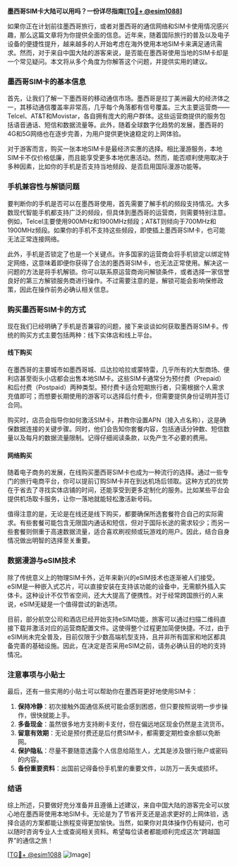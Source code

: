 **墨西哥SIM卡大陆可以用吗？一份详尽指南[[TG💪+ @esim1088](https://t.me/s/esim1088)]**

如果你正在计划前往墨西哥旅行，或者对墨西哥的通信网络和SIM卡使用情况感兴趣，那么这篇文章将为你提供全面的信息。近年来，随着国际旅行的普及以及电子设备的便捷性提升，越来越多的人开始考虑在海外使用本地SIM卡来满足通讯需求。然而，对于来自中国大陆的游客来说，是否能在墨西哥使用当地的SIM卡却是一个常见疑问。本文将从多个角度为你解答这个问题，并提供实用的建议。

### 墨西哥SIM卡的基本信息

首先，让我们了解一下墨西哥的移动通信市场。墨西哥是拉丁美洲最大的经济体之一，其移动通信覆盖率非常高，几乎每个角落都有信号覆盖。三大主要运营商——Telcel、AT&T和Movistar，各自拥有庞大的用户群体。这些运营商提供的服务包括语音通话、短信和数据流量等。此外，随着全球数字化趋势的发展，墨西哥的4G和5G网络也在逐步完善，为用户提供更快速稳定的上网体验。

对于游客而言，购买一张本地SIM卡是最经济实惠的选择。相比漫游服务，本地SIM卡不仅价格低廉，而且能享受更多本地优惠活动。然而，能否顺利使用取决于多种因素，比如你的手机是否支持当地频段、是否启用国际漫游功能等。

### 手机兼容性与解锁问题

要判断你的手机是否可以在墨西哥使用，首先需要了解手机的频段支持情况。大多数现代智能手机都支持广泛的频段，但具体到墨西哥的运营商，则需要特别注意。例如，Telcel主要使用900MHz和1900MHz频段；AT&T则倾向于700MHz和1900MHz频段。如果你的手机不支持这些频段，即使插上墨西哥SIM卡，也可能无法正常连接网络。

此外，手机是否锁定了也是一个关键点。许多国家的运营商会将手机锁定以绑定特定网络，这意味着即便你获得了合法的墨西哥SIM卡，也无法正常使用。解决这一问题的方法是将手机解锁。你可以联系原运营商询问解锁条件，或者选择一家信誉良好的第三方解锁服务商进行操作。不过需要注意的是，解锁可能会影响保修政策，因此在操作前务必确认相关信息。

### 购买墨西哥SIM卡的方式

现在我们已经明确了手机是否兼容的问题，接下来谈谈如何获取墨西哥SIM卡。传统的购买方式主要包括两种：线下实体店和线上平台。

#### 线下购买

在墨西哥的主要城市如墨西哥城、瓜达拉哈拉或蒙特雷，几乎所有的大型商场、便利店甚至街头小店都会出售本地SIM卡。这些SIM卡通常分为预付费（Prepaid）和后付费（Postpaid）两种类型。预付费卡适合短期旅行者，只需根据个人需求充值即可；而想要长期使用的游客可以选择后付费卡，但需要提供身份证明并签订合同。

购买时，店员会指导你如何激活SIM卡，并教你设置APN（接入点名称），这是确保数据连接的关键步骤。同时，他们会告知你套餐内容，包括通话分钟数、短信数量以及每月的数据流量限制。记得仔细阅读条款，以免产生不必要的费用。

#### 网络购买

随着电子商务的发展，在线购买墨西哥SIM卡也成为一种流行的选择。通过一些专门的旅行电商平台，你可以提前订购SIM卡并在到达机场后领取。这种方式的优势在于省去了寻找实体店铺的时间，还能享受到更多定制化的服务。比如某些平台会提供机场取卡服务，让你一落地就能轻松激活新号码。

值得注意的是，无论是在线还是线下购买，都要确保所选套餐符合自己的实际需求。有些套餐可能包含无限国内通话和短信，但对于国际长途的需求较少；而另一些套餐则侧重于高速数据流量，适合喜欢刷视频或玩游戏的用户。因此，结合自身情况做出明智的选择至关重要。

### 数据漫游与eSIM技术

除了传统意义上的物理SIM卡外，近年来新兴的eSIM技术也逐渐被人们接受。eSIM是一种嵌入式芯片，可以直接安装在支持该功能的设备中，无需额外插入实体卡。这种设计不仅节省空间，还大大提高了便携性。对于经常跨国旅行的人来说，eSIM无疑是一个值得尝试的新选项。

目前，部分航空公司和酒店已经开始支持eSIM功能，旅客可以通过扫描二维码直接下载并激活对应的运营商配置文件。这使得整个过程更加简便快捷。不过，由于eSIM尚未完全普及，目前仅限于少数高端机型支持，且并非所有国家和地区都具备完善的基础设施。因此，在决定是否采用eSIM之前，请务必确认目的地的支持情况。

### 注意事项与小贴士

最后，还有一些实用的小贴士可以帮助你在墨西哥更好地使用SIM卡：

1. **保持冷静**：初次接触外国通信系统可能会感到困惑，但只要按照说明一步步操作，很快就能上手。
2. **多备现金**：虽然很多地方支持刷卡支付，但在偏远地区现金仍然是主流货币。
3. **留意有效期**：无论是预付费还是后付费SIM卡，都需要定期检查余额以免断网。
4. **保护隐私**：尽量不要随意透露个人信息给陌生人，尤其是涉及银行账户或密码的内容。
5. **备份重要资料**：出国前记得备份手机里的重要文件，以防万一丢失或损坏。

### 结语

综上所述，只要做好充分准备并且遵循上述建议，来自中国大陆的游客完全可以放心地在墨西哥使用本地SIM卡。无论是为了节省开支还是追求更好的上网体验，选择合适的方案都能让旅程变得更加愉快。当然，如果你对具体操作仍有疑问，也可以随时咨询专业人士或查阅相关资料。希望每位读者都能顺利完成这次“跨越国界”的通信之旅！

[[TG💪+ @esim1088](https://t.me/s/esim1088) ![Image](https://i.postimg.cc/4NQfJmqS/Snipaste-2025-05-13-00-14-12.png)]